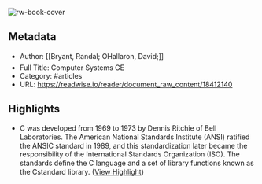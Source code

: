 ![rw-book-cover](https://readwise-assets.s3.amazonaws.com/static/images/article2.74d541386bbf.png)

## Metadata
- Author: [[Bryant, Randal; OHallaron, David;]]
- Full Title: Computer Systems GE
- Category: #articles
- URL: https://readwise.io/reader/document_raw_content/18412140

## Highlights
- C was developed from 1969 to 1973 by Dennis Ritchie of Bell Laboratories. The American National
  Standards Institute (ANSI) ratiﬁed the ANSIC standard in 1989, and this standardization later became
  the responsibility of the International Standards Organization (ISO). The standards deﬁne the C
  language and a set of library functions known as the Cstandard library. ([View Highlight](https://read.readwise.io/read/01gts2ctcy4qymcm0v8mqxdc81))
